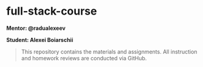 # full-stack-course

**Mentor: @radualexeev**

**Student: Alexei Boiarschii**

> This repository contains the materials and assignments. All instruction and homework reviews are conducted via GitHub.
